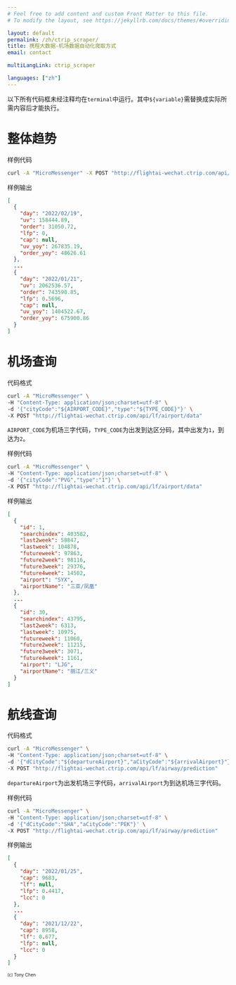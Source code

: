 ```yaml
---
# Feel free to add content and custom Front Matter to this file.
# To modify the layout, see https://jekyllrb.com/docs/themes/#overriding-theme-defaults

layout: default
permalink: /zh/ctrip_scraper/
title: 携程大数据-机场数据自动化爬取方式
email: contact

multiLangLink: ctrip_scraper

languages: ["zh"]
---
```


以下所有代码框未经注释均在`terminal`中运行。其中`${variable}`需替换成实际所需内容后才能执行。

# 整体趋势

样例代码

```bash
curl -A "MicroMessenger" -X POST "http://flightai-wechat.ctrip.com/api/lf/dom/trend"  
```

样例输出

```json
[
  {
    "day": "2022/02/19",
    "uv": 158444.89,
    "order": 31050.72,
    "lfp": 0,
    "cap": null,
    "uv_yoy": 267835.19,
    "order_yoy": 48626.61
  },
  ...
  {
    "day": "2022/01/21",
    "uv": 2062536.57,
    "order": 743590.85,
    "lfp": 0.5696,
    "cap": null,
    "uv_yoy": 1404522.67,
    "order_yoy": 675900.86
  }
]
```

# 机场查询

代码格式

```bash
curl -A "MicroMessenger" \
-H "Content-Type: application/json;charset=utf-8" \
-d '{"cityCode":"${AIRPORT_CODE}","type":"${TYPE_CODE}"}' \        
-X POST "http://flightai-wechat.ctrip.com/api/lf/airport/data"    
```

`AIRPORT_CODE`为机场三字代码，`TYPE_CODE`为出发到达区分码，其中出发为`1`，到达为`2`。

样例代码

```bash
curl -A "MicroMessenger" \
-H "Content-Type: application/json;charset=utf-8" \
-d '{"cityCode":"PVG","type":"1"}' \        
-X POST "http://flightai-wechat.ctrip.com/api/lf/airport/data"    
```

样例输出

```json
[
  {
    "id": 1,
    "searchindex": 403582,
    "last2week": 58847,
    "lastweek": 104878,
    "futureweek": 97863,
    "future2week": 98116,
    "future3week": 29376,
    "future4week": 14502,
    "airport": "SYX",
    "airportName": "三亚/凤凰"
  },
  ...
  {
    "id": 30,
    "searchindex": 43795,
    "last2week": 6313,
    "lastweek": 10975,
    "futureweek": 11060,
    "future2week": 11215,
    "future3week": 3071,
    "future4week": 1161,
    "airport": "LJG",
    "airportName": "丽江/三义"
  }
]
```

# 航线查询

代码格式

```bash
curl -A "MicroMessenger" \
-H "Content-Type: application/json;charset=utf-8" \
-d '{"dCityCode":"${departureAirport}","aCityCode":"${arrivalAirport}"}' \
-X POST "http://flightai-wechat.ctrip.com/api/lf/airway/prediction" 
```

`departureAirport`为出发机场三字代码，`arrivalAirport`为到达机场三字代码。

样例代码

```bash
curl -A "MicroMessenger" \
-H "Content-Type: application/json;charset=utf-8" \
-d '{"dCityCode":"SHA","aCityCode":"PEK"}' \
-X POST "http://flightai-wechat.ctrip.com/api/lf/airway/prediction"  
```

样例输出

```json
[
  {
    "day": "2022/01/25",
    "cap": 9683,
    "lf": null,
    "lfp": 0.4417,
    "lcc": 0
  },
  ...
  {
    "day": "2021/12/22",
    "cap": 8958,
    "lf": 0.677,
    "lfp": null,
    "lcc": 0
  }
]
```

<sub>
    <sup>
        (c) Tony Chen
    </sup>
</sub>
